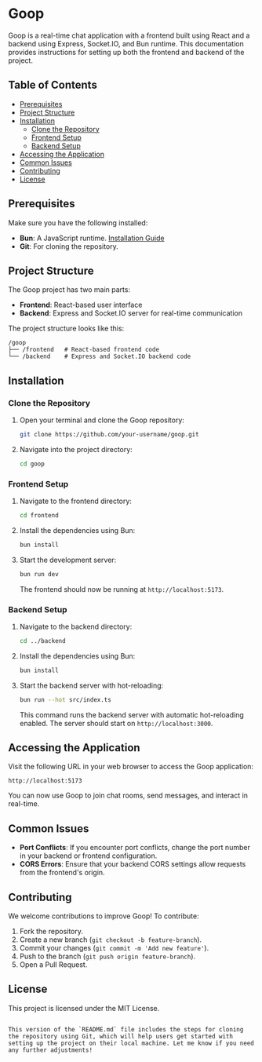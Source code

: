 # Goop

Goop is a real-time chat application with a frontend built using React and a backend using Express, Socket.IO, and Bun runtime. This documentation provides instructions for setting up both the frontend and backend of the project.

## Table of Contents

- [Prerequisites](#prerequisites)
- [Project Structure](#project-structure)
- [Installation](#installation)
  - [Clone the Repository](#clone-the-repository)
  - [Frontend Setup](#frontend-setup)
  - [Backend Setup](#backend-setup)
- [Accessing the Application](#accessing-the-application)
- [Common Issues](#common-issues)
- [Contributing](#contributing)
- [License](#license)

## Prerequisites

Make sure you have the following installed:
- **Bun**: A JavaScript runtime. [Installation Guide](https://bun.sh/docs/install)
- **Git**: For cloning the repository.

## Project Structure

The Goop project has two main parts:
- **Frontend**: React-based user interface
- **Backend**: Express and Socket.IO server for real-time communication

The project structure looks like this:
```
/goop
├── /frontend   # React-based frontend code
└── /backend    # Express and Socket.IO backend code
```

## Installation

### Clone the Repository

1. Open your terminal and clone the Goop repository:
   ```bash
   git clone https://github.com/your-username/goop.git
   ```

2. Navigate into the project directory:
   ```bash
   cd goop
   ```

### Frontend Setup

1. Navigate to the frontend directory:
   ```bash
   cd frontend
   ```

2. Install the dependencies using Bun:
   ```bash
   bun install
   ```

3. Start the development server:
   ```bash
   bun run dev
   ```
   The frontend should now be running at `http://localhost:5173`.

### Backend Setup

1. Navigate to the backend directory:
   ```bash
   cd ../backend
   ```

2. Install the dependencies using Bun:
   ```bash
   bun install
   ```

3. Start the backend server with hot-reloading:
   ```bash
   bun run --hot src/index.ts
   ```
   This command runs the backend server with automatic hot-reloading enabled. The server should start on `http://localhost:3000`.

## Accessing the Application

Visit the following URL in your web browser to access the Goop application:

```
http://localhost:5173
```

You can now use Goop to join chat rooms, send messages, and interact in real-time.

## Common Issues

- **Port Conflicts**: If you encounter port conflicts, change the port number in your backend or frontend configuration.
- **CORS Errors**: Ensure that your backend CORS settings allow requests from the frontend's origin.

## Contributing

We welcome contributions to improve Goop! To contribute:
1. Fork the repository.
2. Create a new branch (`git checkout -b feature-branch`).
3. Commit your changes (`git commit -m 'Add new feature'`).
4. Push to the branch (`git push origin feature-branch`).
5. Open a Pull Request.

## License

This project is licensed under the MIT License.
```

This version of the `README.md` file includes the steps for cloning the repository using Git, which will help users get started with setting up the project on their local machine. Let me know if you need any further adjustments!
